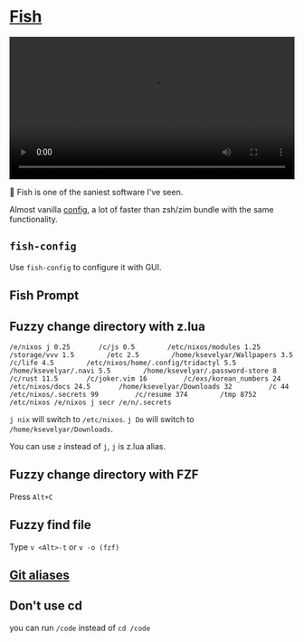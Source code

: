 # [Fish](https://fishshell.com/)

<video width="100%" height="auto" controls>
  <source src="/fish.mp4" type="video/mp4">
  Your browser does not support the video tag.
</video>


💜 Fish is one of the saniest software I've seen.

Almost vanilla [config](https://github.com/ksevelyar/idempotent-desktop/blob/master/home/.config/fish/config.fish), a lot of faster than zsh/zim bundle with the same functionality.

## `fish-config`

Use `fish-config` to configure it with GUI.

## Fish Prompt

## Fuzzy change directory with z.lua

`/e/nixos j
0.25       /c/js
0.5        /etc/nixos/modules
1.25       /storage/vvv
1.5        /etc
2.5        /home/ksevelyar/Wallpapers
3.5        /c/life
4.5        /etc/nixos/home/.config/tridactyl
5.5        /home/ksevelyar/.navi
5.5        /home/ksevelyar/.password-store
8          /c/rust
11.5       /c/joker.vim
16         /c/exs/korean_numbers
24         /etc/nixos/docs
24.5       /home/ksevelyar/Downloads
32         /c
44         /etc/nixos/.secrets
99         /c/resume
374        /tmp
8752       /etc/nixos
/e/nixos j secr
/e/n/.secrets`

`j nix` will switch to `/etc/nixos`.
`j Do` will switch to `/home/ksevelyar/Downloads`.

You can use `z` instead of `j`, `j` is z.lua alias.

## Fuzzy change directory with FZF

Press `Alt+C`

## Fuzzy find file

Type `v <Alt>-t` or `v -o (fzf)`

## [Git aliases](https://github.com/ksevelyar/idempotent-desktop/blob/master/home/.config/fish/functions/git_aliases.fish)

## Don't use cd

you can run `/code` instead of `cd /code`

